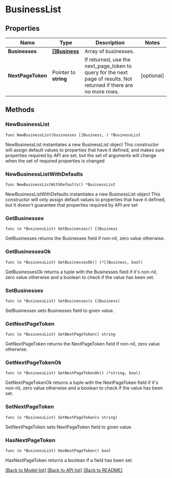 # BusinessList

## Properties

Name | Type | Description | Notes
------------ | ------------- | ------------- | -------------
**Businesses** | [**[]Business**](Business.md) | Array of businesses. | 
**NextPageToken** | Pointer to **string** | If returned, use the next_page_token to query for the next page of results. Not returned if there are no more rows. | [optional] 

## Methods

### NewBusinessList

`func NewBusinessList(businesses []Business, ) *BusinessList`

NewBusinessList instantiates a new BusinessList object
This constructor will assign default values to properties that have it defined,
and makes sure properties required by API are set, but the set of arguments
will change when the set of required properties is changed

### NewBusinessListWithDefaults

`func NewBusinessListWithDefaults() *BusinessList`

NewBusinessListWithDefaults instantiates a new BusinessList object
This constructor will only assign default values to properties that have it defined,
but it doesn't guarantee that properties required by API are set

### GetBusinesses

`func (o *BusinessList) GetBusinesses() []Business`

GetBusinesses returns the Businesses field if non-nil, zero value otherwise.

### GetBusinessesOk

`func (o *BusinessList) GetBusinessesOk() (*[]Business, bool)`

GetBusinessesOk returns a tuple with the Businesses field if it's non-nil, zero value otherwise
and a boolean to check if the value has been set.

### SetBusinesses

`func (o *BusinessList) SetBusinesses(v []Business)`

SetBusinesses sets Businesses field to given value.


### GetNextPageToken

`func (o *BusinessList) GetNextPageToken() string`

GetNextPageToken returns the NextPageToken field if non-nil, zero value otherwise.

### GetNextPageTokenOk

`func (o *BusinessList) GetNextPageTokenOk() (*string, bool)`

GetNextPageTokenOk returns a tuple with the NextPageToken field if it's non-nil, zero value otherwise
and a boolean to check if the value has been set.

### SetNextPageToken

`func (o *BusinessList) SetNextPageToken(v string)`

SetNextPageToken sets NextPageToken field to given value.

### HasNextPageToken

`func (o *BusinessList) HasNextPageToken() bool`

HasNextPageToken returns a boolean if a field has been set.


[[Back to Model list]](../README.md#documentation-for-models) [[Back to API list]](../README.md#documentation-for-api-endpoints) [[Back to README]](../README.md)


